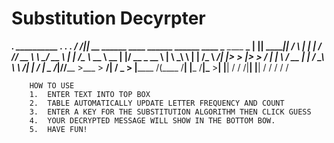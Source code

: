 # Substitution Decyrpter
  ________.__                                           __________             ___.   .__             .__ 
 /  _____/|__|__ __  ______ ____ ______ ______   ____   \______   \_____ ______\_ |__ |__| ___________|__|
/   \  ___|  |  |  \/  ___// __ \\____ \\____ \_/ __ \   |    |  _/\__  \\_  __ \ __ \|  |/ __ \_  __ \  |
\    \_\  \  |  |  /\___ \\  ___/|  |_> >  |_> >  ___/   |    |   \ / __ \|  | \/ \_\ \  \  ___/|  | \/  |
 \______  /__|____//____  >\___  >   __/|   __/ \___  >  |______  /(____  /__|  |___  /__|\___  >__|  |__|
        \/              \/     \/|__|   |__|        \/          \/      \/          \/        \/          
        
        
        HOW TO USE
        1.  ENTER TEXT INTO TOP BOX
        2.  TABLE AUTOMATICALLY UPDATE LETTER FREQUENCY AND COUNT
        3.  ENTER A KEY FOR THE SUBSTITUTION ALGORITHM THEN CLICK GUESS
        4.  YOUR DECRYPTED MESSAGE WILL SHOW IN THE BOTTOM BOW.
        5.  HAVE FUN!
